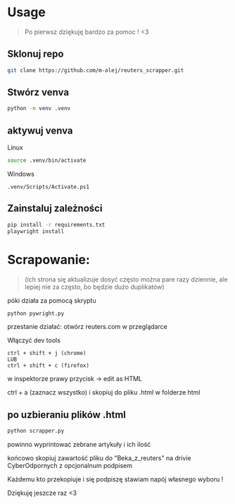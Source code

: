 # Usage

> Po pierwsz dziękuję bardzo za pomoc ! <3

## Sklonuj repo

```sh
git clone https://github.com/m-olej/reuters_scrapper.git
```

## Stwórz venva

```sh
python -m venv .venv
```

## aktywuj venva

Linux

```sh
source .venv/bin/activate
```

Windows

```
.venv/Scripts/Activate.ps1
```

## Zainstaluj zależności

```sh
pip install -r requirements.txt
playwright install
```

# Scrapowanie:

> (ich strona się aktualizuje dosyć często można pare razy dziennie, ale lepiej nie za często, bo będzie dużo duplikatów)

póki działa za pomocą skryptu

```sh
python pywright.py
```

przestanie działać:
otwórz reuters.com w przeglądarce

Włączyć dev tools

```
ctrl + shift + j (chrome)
LUB
ctrl + shift + c (firefox)
```

w inspektorze prawy przycisk -> edit as HTML

ctrl + a (zaznacz wszystko) i skopiuj do pliku .html w folderze html

## po uzbieraniu plików .html

```sh
python scrapper.py
```

powinno wyprintować zebrane artykuły i ich ilość

końcowo skopiuj zawartość pliku do "Beka_z_reuters" na drivie CyberOdpornych z opcjonalnum podpisem

Każdemu kto przekopiuje i się podpiszę stawiam napój własnego wyboru !

Dziękuję jeszcze raz <3
